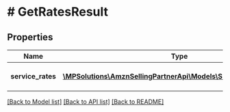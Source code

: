 # # GetRatesResult

## Properties

Name | Type | Description | Notes
------------ | ------------- | ------------- | -------------
**service_rates** | [**\MPSolutions\AmznSellingPartnerApi\Models\Shipping\ServiceRate[]**](ServiceRate.md) | A list of service rates. |

[[Back to Model list]](../../README.md#models) [[Back to API list]](../../README.md#endpoints) [[Back to README]](../../README.md)
